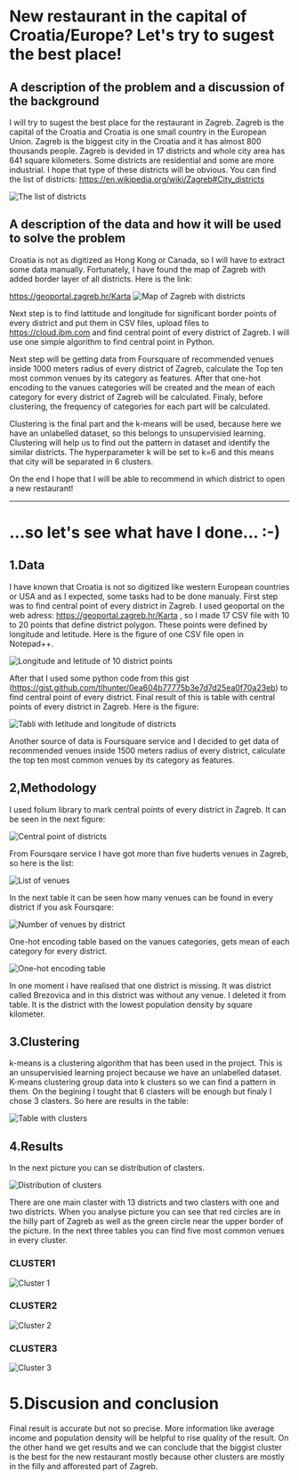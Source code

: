 # New restaurant in the capital of Croatia/Europe? Let's try to sugest the best place!

## A description of the problem and a discussion of the background

I will try to sugest the best place for the restaurant in Zagreb. Zagreb is the capital of the Croatia and Croatia is one small country in the European Union. Zagreb is the biggest city in the Croatia and it has almost 800 thousands people. Zagreb is devided in 17 districts and whole city area has 641 square kilometers. Some districts are residential and some are more industrial. I hope that type of these districts will be obvious. You can find the list of districts: https://en.wikipedia.org/wiki/Zagreb#City_districts

![The list of districts](https://raw.githubusercontent.com/kristian1971/kristian1971.github.io/master/pictures/1.png)

## A description of the data and how it will be used to solve the problem

Croatia is not as digitized as Hong Kong or Canada, so I will have to extract some data manually. Fortunately, I have found the map of Zagreb with added border layer of all districts. Here is the link:

https://geoportal.zagreb.hr/Karta
![Map of Zagreb with districts](https://raw.githubusercontent.com/kristian1971/kristian1971.github.io/master/pictures/2.png)

Next step is to find lattitude and longitude for significant border points of every district and put them in CSV files, upload files to https://cloud.ibm.com and find central point of every district of Zagreb. I will use one simple algorithm to find central point in Python.

Next step will be getting data from Foursquare of recommended venues inside 1000 meters radius of every district of Zagreb, calculate the Top ten most common venues by its category as features. After that one-hot encoding to the vanues categories will be created and the mean of each category for every district of Zagreb will be calculated. Finaly, before clustering, the frequency of categories for each part will be calculated.

Clustering is the final part and the k-means will be used, because here we have an unlabelled dataset, so this belongs to unsupervisied learning. Clustering will help us to find out the pattern in dataset and identify the similar districts. The hyperparameter k will be set to k=6 and this means that city will be separated in 6 clusters. 

On the end I hope that I will be able to recommend in which district to open a new restaurant!

_________________________________________________________________________________________________________

# ...so let's see what have I done... :-)

## 1.Data

I have known that Croatia is not so digitized like western European countries or USA and as I expected, some tasks had to be done manualy. 
First step was to find central point of every district in Zagreb. I used geoportal on the web adress: https://geoportal.zagreb.hr/Karta , so I made 17 CSV file with 10 to 20 points that define district polygon. These points were defined by longitude and letitude. Here is the figure of one CSV file open in Notepad++.

![Longitude and letitude of 10 district points](https://raw.githubusercontent.com/kristian1971/kristian1971.github.io/master/pictures/29.png)

After that I used some python code from this gist (https://gist.github.com/tlhunter/0ea604b77775b3e7d7d25ea0f70a23eb) to find central point of every district. Final result of this is table with central points of every district in Zagreb. Here is the figure:

![Tabli with letitude and longitude of districts](https://raw.githubusercontent.com/kristian1971/kristian1971.github.io/master/pictures/3.png)

Another source of data is Foursquare service and I decided to get data of recommended venues inside 1500 meters radius of every district, calculate the top ten most common venues by its category as features.

## 2,Methodology

I used folium library to mark central points of every district in Zagreb. It can be seen in the next figure:

![Central point of districts](https://raw.githubusercontent.com/kristian1971/kristian1971.github.io/master/pictures/4.png)

From Foursqare service I have got more than five huderts venues in Zagreb, so here is the list:

![List of venues](https://raw.githubusercontent.com/kristian1971/kristian1971.github.io/master/pictures/5.png)

In the next table it can be seen how many venues can be found in every district if you ask Foursqare:

![Number of venues by district](https://raw.githubusercontent.com/kristian1971/kristian1971.github.io/master/pictures/6.png)

One-hot encoding table based on the vanues categories, gets mean of each category for every district.

![One-hot encoding table](https://raw.githubusercontent.com/kristian1971/kristian1971.github.io/master/pictures/7.png)

In one moment i have realised that one district is missing. It was district called Brezovica and in this district was without any venue. I deleted it from table. It is the district with the lowest population density by square kilometer.

## 3.Clustering

k-means is a clustering algorithm that has been used in the project. This is an unsupervisied learning project because we have an unlabelled dataset. K-means clustering group data into k clusters so we can find a pattern in them. On the begining I tought that 6 clasters will be enough but finaly I chose 3 clasters. So here are results in the table:

![Table with clusters](https://raw.githubusercontent.com/kristian1971/kristian1971.github.io/master/pictures/8.png)

## 4.Results

In the next picture you can se distribution of clasters.

![Distribution of clusters](https://raw.githubusercontent.com/kristian1971/kristian1971.github.io/master/pictures/9.png)

There are one main claster with 13 districts and two clasters with one and two districts. When you analyse picture you can see that red circles are in the hilly part of Zagreb as well as the green circle near the upper border of the picture. In the next three tables you can find five most common venues in every cluster. 

### CLUSTER1

![Cluster 1](https://raw.githubusercontent.com/kristian1971/kristian1971.github.io/master/pictures/91.png)

### CLUSTER2

![Cluster 2](https://raw.githubusercontent.com/kristian1971/kristian1971.github.io/master/pictures/92.png)

### CLUSTER3

![Cluster 3](https://raw.githubusercontent.com/kristian1971/kristian1971.github.io/master/pictures/93.png)

# 5.Discusion and conclusion

Final result is accurate but not so precise. More information like average income and population density will be helpful to rise quality of the result. On the other hand we get results and we can conclude that the biggist cluster is the best for the new restaurant mostly because other clusters are mostly in the filly and afforested part of Zagreb.


